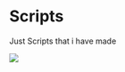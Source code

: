 # Scripts
Just Scripts that i have made



























![](https://komarev.com/ghpvc/?username=N0edL-github-username&style=flat-square)
